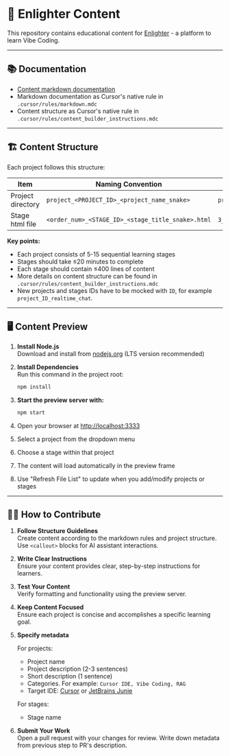 # 🌟 Enlighter Content

This repository contains educational content for [Enlighter](https://enlightby.ai) - a platform to learn Vibe Coding.

---

## 📚 Documentation

* [Content markdown documentation](https://docs.google.com/document/d/1i8C5gUZSSsArFpDyg735-QBMmDlO1lKwxBrUJLq53BM/)
* Markdown documentation as Cursor's native rule in `.cursor/rules/markdown.mdc`
* Content structure as Cursor's native rule in `.cursor/rules/content_builder_instructions.mdc`

---

## 🏗️ Content Structure

Each project follows this structure:

| Item              | Naming Convention | Example |
|-------------------|-------------------|---------|
| Project directory | `project_<PROJECT_ID>_<project_name_snake>` | `project_42_realtime_chat` |
| Stage html file   | `<order_num>_<STAGE_ID>_<stage_title_snake>.html` | `3_256_set_up_backend.html` |

**Key points:**
* Each project consists of 5-15 sequential learning stages
* Stages should take ≤20 minutes to complete
* Each stage should contain ≤400 lines of content
* More details on content structure can be found in `.cursor/rules/content_builder_instructions.mdc`
* New projects and stages IDs have to be mocked with `ID`, for example `project_ID_realtime_chat`.

---

## 🖥️ Content Preview

1. **Install Node.js**  
   Download and install from [nodejs.org](https://nodejs.org/) (LTS version recommended)

2. **Install Dependencies**  
   Run this command in the project root:
   ```bash
   npm install
   ```

3. **Start the preview server with:**
   ```bash
   npm start
   ```
4. Open your browser at [http://localhost:3333](http://localhost:3333)
5. Select a project from the dropdown menu
6. Choose a stage within that project
7. The content will load automatically in the preview frame
8. Use "Refresh File List" to update when you add/modify projects or stages

---

## 👩‍💻 How to Contribute

1. **Follow Structure Guidelines**  
   Create content according to the markdown rules and project structure.
   Use `<callout>` blocks for AI assistant interactions.

2. **Write Clear Instructions**  
   Ensure your content provides clear, step-by-step instructions for learners.

3. **Test Your Content**  
   Verify formatting and functionality using the preview server.

4. **Keep Content Focused**  
   Ensure each project is concise and accomplishes a specific learning goal.

5. **Specify metadata**

   For projects:
   - Project name
   - Project description (2-3 sentences)
   - Short description (1 sentence)
   - Categories. For example: `Cursor IDE, Vibe Coding, RAG`
   - Target IDE: [Cursor](https://www.cursor.com) or [JetBrains Junie](https://www.jetbrains.com/junie/)

   For stages:
   - Stage name

6. **Submit Your Work**  
   Open a pull request with your changes for review. Write down metadata from previous step to PR's description.
